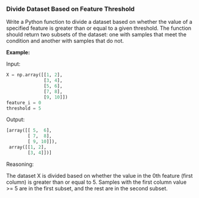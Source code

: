 ### Divide Dataset Based on Feature Threshold

Write a Python function to divide a dataset based on whether the value of a specified 
feature is greater than or equal to a given threshold. The function should return
two subsets of the dataset: one with samples that meet the condition and another 
with samples that do not.

**Example:**

Input:
```python
X = np.array([[1, 2], 
              [3, 4], 
              [5, 6], 
              [7, 8], 
              [9, 10]])
feature_i = 0
threshold = 5
```
Output:
```python
[array([[ 5,  6],
        [ 7,  8],
        [ 9, 10]]), 
 array([[1, 2],
        [3, 4]])]
```
Reasoning:

The dataset X is divided based on whether the value in the 0th feature (first column)
is greater than or equal to 5. Samples with the first column value >= 5 are in the 
first subset, and the rest are in the second subset.